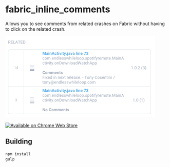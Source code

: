 # fabric_inline_comments
Allows you to see comments from related crashes on Fabric without having to click on the related crash.

![Screenshot](https://raw.githubusercontent.com/tonycosentini/fabric_inline_comments/master/screenshot.png)

[![Available on Chrome Web Store](https://developer.chrome.com/webstore/images/ChromeWebStore_Badge_v2_340x96.png)](https://chrome.google.com/webstore/detail/fabric-inline-comments/poddbenhhjkffbflkihlodhobneekpmm)

## Building

```
npm install
gulp
```
